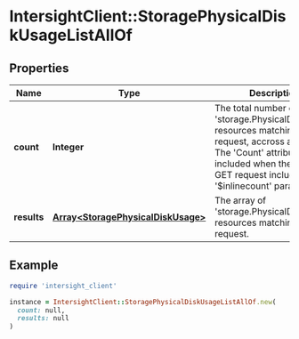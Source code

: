 # IntersightClient::StoragePhysicalDiskUsageListAllOf

## Properties

| Name | Type | Description | Notes |
| ---- | ---- | ----------- | ----- |
| **count** | **Integer** | The total number of &#39;storage.PhysicalDiskUsage&#39; resources matching the request, accross all pages. The &#39;Count&#39; attribute is included when the HTTP GET request includes the &#39;$inlinecount&#39; parameter. | [optional] |
| **results** | [**Array&lt;StoragePhysicalDiskUsage&gt;**](StoragePhysicalDiskUsage.md) | The array of &#39;storage.PhysicalDiskUsage&#39; resources matching the request. | [optional] |

## Example

```ruby
require 'intersight_client'

instance = IntersightClient::StoragePhysicalDiskUsageListAllOf.new(
  count: null,
  results: null
)
```

